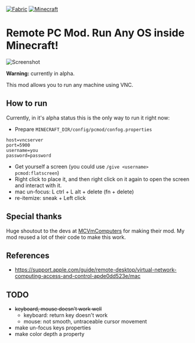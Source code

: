 [![Fabric](https://img.shields.io/badge/Mod_Loader-Fabric-blue)](https://fabricmc.net/)
[![Minecraft](https://img.shields.io/badge/Minecraft-1.18.2-green)](https://www.minecraft.net/)

# Remote PC Mod. Run Any OS inside Minecraft!

![Screenshot](pre-pro/screenshot.png)

**Warning:** currently in alpha.

This mod allows you to run any machine using VNC.

## How to run

Currently, in it's alpha status this is the only way to run it right now:

 - Prepare `MINECRAFT_DIR/config/pcmod/confog.properties`
```properties
host=vncserver
port=5900
username=you
password=password
```
 - Get yourself a screen (you could use `/give <username> pcmod:flatscreen`)
 - Right click to place it, and then right click on it again to open the screen and interact with it.
 - mac un-focus: L ctrl + L alt + delete (fn + delete)
 - re-itemize: sneak + Left click

## Special thanks

Huge shoutout to the devs at [MCVmComputers](https://github.com/Delta2Force/MCVmComputers) for making their mod. My mod reused a lot of their code to make this work.

## References

 * https://support.apple.com/guide/remote-desktop/virtual-network-computing-access-and-control-apde0dd523e/mac

## TODO

 * ~~keyboard, mouse doesn't work well~~
   * keyboard: return key doesn't work
   * mouse: not smooth, untraceable cursor movement
 * make un-focus keys properties
 * make color depth a property
